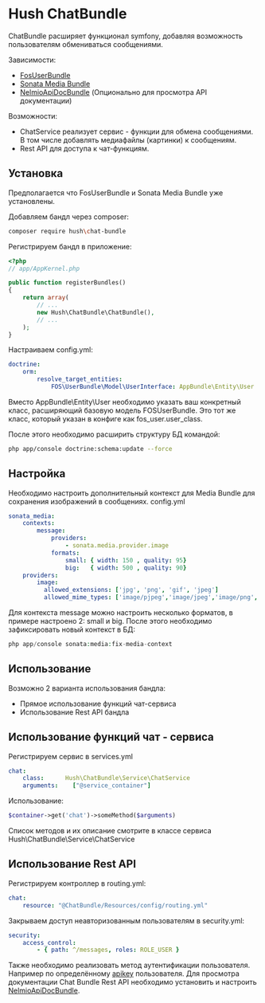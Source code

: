 Hush ChatBundle
=============

ChatBundle расширяет функционал symfony, добавляя возможность пользователям обмениваться сообщениями.

Зависимости:
 - [FosUserBundle](https://symfony.com/doc/master/bundles/FOSUserBundle/index.html)
 - [Sonata Media Bundle](https://sonata-project.org/bundles/media/master/doc/index.html)
 - [NelmioApiDocBundle](https://github.com/nelmio/NelmioApiDocBundle) (Опционально для просмотра API документации)

Возможности:
- ChatService реализует сервис - функции для обмена сообщениями. В том числе добавлять медиафайлы (картинки) к сообщениям.
- Rest API для доступа к чат-функциям.

Установка
------------

Предполагается что FosUserBundle и Sonata Media Bundle уже установлены.

Добавляем бандл через composer:

```sh
composer require hush\chat-bundle
```

Регистрируем бандл в приложение:

```php
<?php
// app/AppKernel.php

public function registerBundles()
{
    return array(
        // ...
        new Hush\ChatBundle\ChatBundle(),
        // ...
    );
}
```

Настраиваем config.yml:

```yml
doctrine:
    orm:
        resolve_target_entities:
            FOS\UserBundle\Model\UserInterface: AppBundle\Entity\User
```

Вместо AppBundle\Entity\User необходимо указать ваш конкретный класс, расширяющий базовую модель FOSUserBundle.
Это тот же класс, который указан в конфиге как fos_user.user_class.

После этого необходимо расширить структуру БД командой:

```sh
php app/console doctrine:schema:update --force
```

Настройка
---------------------------------------
Необходимо настроить дополнительный контекст для Media Bundle для сохранения изображений в сообщениях.
config.yml
```yml
sonata_media:
    contexts:
        message:
            providers:
                - sonata.media.provider.image
            formats:
                small: { width: 150 , quality: 95}
                big:   { width: 500 , quality: 90}
    providers:
        image:
          allowed_extensions: ['jpg', 'png', 'gif', 'jpeg']
          allowed_mime_types: ['image/pjpeg','image/jpeg','image/png','image/x-png', 'image/gif']
```
Для контекста message можно настроить несколько форматов, в примере настроено 2: small и big.
После этого необходимо зафиксировать новый контекст в БД:
```php
php app/console sonata:media:fix-media-context
```
Использование
---------------------------------------

Возможно 2 варианта использования бандла:
- Прямое использование функций чат-сервиса
- Использование Rest API бандла

Использование функций чат - сервиса
---------------------------------------
Регистрируем сервис в services.yml
```yml
chat:
    class:      Hush\ChatBundle\Service\ChatService
    arguments:    ["@service_container"]
```

Использование:
```php
$container->get('chat')->someMethod($arguments)
```
Список методов и их описание смотрите в классе сервиса Hush\ChatBundle\Service\ChatService

Использование Rest API
---------------------------------------
Регистрируем контроллер в routing.yml:
```yml
chat:
    resource: "@ChatBundle/Resources/config/routing.yml"
```

Закрываем доступ неавторизованным пользователям в security.yml:
```yml
security:
    access_control:
        - { path: ^/messages, roles: ROLE_USER }
```

Также необходимо реализовать метод аутентификации пользователя.
Например по определённому [apikey](http://symfony.com/doc/current/security/api_key_authentication.html) пользователя.
Для просмотра документации Chat Bundle Rest API необходимо установить и настроить [NelmioApiDocBundle](https://github.com/nelmio/NelmioApiDocBundle).
